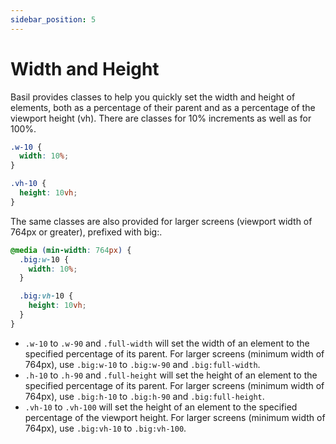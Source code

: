 ```yaml
---
sidebar_position: 5
---
```


# Width and Height

Basil provides classes to help you quickly set the width and height of elements, both as a percentage of their parent and as a percentage of the viewport height (vh). There are classes for 10% increments as well as for 100%.

```css
.w-10 {
  width: 10%;
}

.vh-10 {
  height: 10vh;
}
```

The same classes are also provided for larger screens (viewport width of 764px or greater), prefixed with big:.

```css
@media (min-width: 764px) {
  .big:w-10 {
    width: 10%;
  }

  .big:vh-10 {
    height: 10vh;
  }
}
```

- `.w-10` to `.w-90` and `.full-width` will set the width of an element to the specified percentage of its parent. For larger screens (minimum width of 764px), use `.big:w-10` to `.big:w-90` and `.big:full-width`.
- `.h-10` to `.h-90` and `.full-height` will set the height of an element to the specified percentage of its parent. For larger screens (minimum width of 764px), use `.big:h-10` to `.big:h-90` and `.big:full-height`.
- `.vh-10` to `.vh-100` will set the height of an element to the specified percentage of the viewport height. For larger screens (minimum width of 764px), use `.big:vh-10` to `.big:vh-100`.
